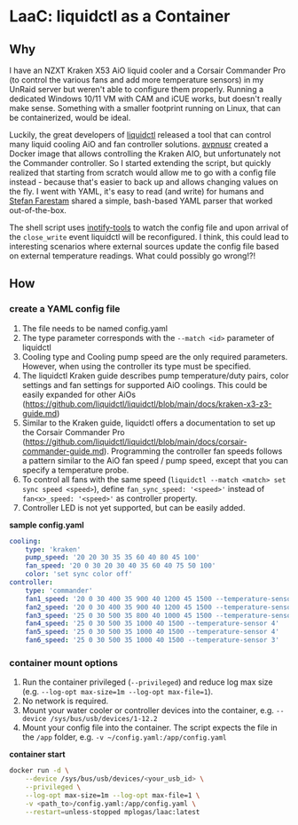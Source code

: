 # LaaC: liquidctl as a Container 

## Why

I have an NZXT Kraken X53 AiO liquid cooler and a Corsair Commander Pro (to control the various fans and add more temperature sensors) in my UnRaid server but weren't able to configure them properly. Running a dedicated Windows 10/11 VM with CAM and iCUE works, but doesn't really make sense. Something with a smaller footprint running on Linux, that can be containerized, would be ideal.

Luckily, the great developers of [liquidctl](https://github.com/liquidctl/liquidctl) released a tool that can control many liquid cooling AiO and fan controller solutions.
[avpnusr](https://github.com/avpnusr/liquidctl-docker) created a Docker image that allows controlling the Kraken AIO, but unfortunately not the Commander controller. So I started extending the script, but quickly realized that starting from scratch would allow me to go with a config file instead - because that's easier to back up and allows changing values on the fly. I went with YAML, it's easy to read (and write) for humans and [Stefan Farestam](https://stackoverflow.com/a/21189044) shared a simple, bash-based YAML parser that worked out-of-the-box. 

The shell script uses [inotify-tools](https://github.com/inotify-tools/inotify-tools) to watch the config file and upon arrival of the ```close_write``` event liquidctl will be reconfigured. I think, this could lead to interesting scenarios where external sources update the config file based on external temperature readings. What could possibly go wrong!?! 

## How

### create a YAML config file

1. The file needs to be named config.yaml
2. The type parameter corresponds with the ```--match <id>``` parameter of liquidctl
3. Cooling type and Cooling pump speed are the only required parameters. However, when using the controller its type must be specified.
4. The liquidctl Kraken guide describes pump temperature/duty pairs, color settings and fan settings for supported AiO coolings. This could be easily expanded for other AiOs (https://github.com/liquidctl/liquidctl/blob/main/docs/kraken-x3-z3-guide.md)
5. Similar to the Kraken guide, liquidctl offers a documentation to set up the Corsair Commander Pro (https://github.com/liquidctl/liquidctl/blob/main/docs/corsair-commander-guide.md). Programming the controller fan speeds follows a pattern similar to the AiO fan speed / pump speed, except that you can specify a temperature probe.
6. To control all fans with the same speed (```liquidctl --match <match> set sync speed <speed>```), define ```fan_sync_speed: '<speed>'``` instead of ```fan<x>_speed: '<speed>'``` as controller property.
7. Controller LED is not yet supported, but can be easily added.

**sample config.yaml**

```yaml
cooling:
    type: 'kraken'
    pump_speed: '20 20 30 35 35 60 40 80 45 100'
    fan_speed: '20 0 30 20 30 40 35 60 40 75 50 100'
    color: 'set sync color off'
controller:
    type: 'commander'
    fan1_speed: '20 0 30 400 35 900 40 1200 45 1500 --temperature-sensor 2'
    fan2_speed: '20 0 30 400 35 900 40 1200 45 1500 --temperature-sensor 2'
    fan3_speed: '25 0 30 500 35 800 40 1000 45 1500 --temperature-sensor 1'
    fan4_speed: '25 0 30 500 35 1000 40 1500 --temperature-sensor 4'
    fan5_speed: '25 0 30 500 35 1000 40 1500 --temperature-sensor 4'
    fan6_speed: '25 0 30 500 35 1000 40 1500 --temperature-sensor 3'
```


### container mount options

1. Run the container privileged (```--privileged```) and reduce log max size (e.g. ```--log-opt max-size=1m --log-opt max-file=1```). 
2. No network is required. 
3. Mount your water cooler or controller devices into the container, e.g. ```--device /sys/bus/usb/devices/1-12.2```
4. Mount your config file into the container. The script expects the file in the ```/app``` folder, e.g. ```-v ~/config.yaml:/app/config.yaml```

**container start**

```sh
docker run -d \
    --device /sys/bus/usb/devices/<your_usb_id> \
    --privileged \
    --log-opt max-size=1m --log-opt max-file=1 \
    -v <path_to>/config.yaml:/app/config.yaml \
    --restart=unless-stopped mplogas/laac:latest
```

